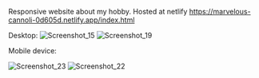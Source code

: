 Responsive website about my hobby.
Hosted at netlify https://marvelous-cannoli-0d605d.netlify.app/index.html

Desktop:
![Screenshot_15](https://user-images.githubusercontent.com/49239848/177012804-57bf4918-fe20-4cd6-b92c-1abf7106b567.png)
![Screenshot_19](https://user-images.githubusercontent.com/49239848/177012806-63cb52b0-8193-4a67-a145-32192fbf2958.png)

Mobile device:

![Screenshot_23](https://user-images.githubusercontent.com/49239848/177012808-1b77c8f1-9052-429a-b501-5933f75e84e9.png)
![Screenshot_22](https://user-images.githubusercontent.com/49239848/177012810-2bd21b99-ab8b-4e36-a459-34499bb9f582.png)
